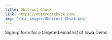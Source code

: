 ```yaml
---
title: Obstruct Chuck
link: https://obstructchuck.com/
img: "/min_images/Obstruct_Chuck.png"
---
```


Signup form for a targeted email list of Iowa Dems